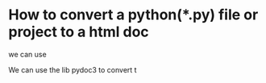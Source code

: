 # How to convert a python(*.py) file or project to a html doc

we can use 



We can use the lib pydoc3 to convert t